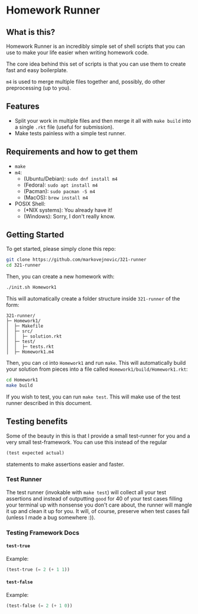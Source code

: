 # Homework Runner

## What is this?

Homework Runner is an incredibly simple set of shell scripts that you can use
to make your life easier when writing homework code.

The core idea behind this set of scripts is that you can use them to create
fast and easy boilerplate.

`m4` is used to merge multiple files together and, possibly, do other
preprocessing (up to you).

## Features

* Split your work in multiple files and then merge it all with `make build`
    into a single `.rkt` file (useful for submission).
* Make tests painless with a simple test runner.

## Requirements and how to get them

- `make`
- `m4`:
	- (Ubuntu/Debian): `sudo dnf install m4`
	- (Fedora): `sudo apt install m4`
	- (Pacman): `sudo pacman -S m4`
	- (MacOS): `brew install m4`
- POSIX Shell:
	- (*NIX systems): You already have it!
	- (Windows): Sorry, I don't really know.

## Getting Started

To get started, please simply clone this repo:
```sh
git clone https://github.com/markovejnovic/321-runner
cd 321-runner
```
Then, you can create a new homework with:
```sh
./init.sh Homework1
```

This will automatically create a folder structure inside `321-runner` of the
form:

```
321-runner/
├─ Homework1/
│  ├─ Makefile
│  ├─ src/
│  │  ├─ solution.rkt
│  ├─ test/
│  │  ├─ tests.rkt
│  ├─ Homework1.m4
```

Then, you can `cd` into `Homework1` and run `make`. This will automatically
build your solution from pieces into a file called
`Homework1/build/Homework1.rkt`:
```sh
cd Homework1
make build
```

If you wish to test, you can run `make test`. This will make use of the test
runner described in this document.

## Testing benefits

Some of the beauty in this is that I provide a small test-runner for you and a
very small test-framework. You can use this instead of the regular

```scheme
(test expected actual)
```

statements to make assertions easier and faster.

### Test Runner

The test runner (invokable with `make test`) will collect all your test
assertions and instead of outputting `good` for 40 of your test cases
filling your terminal up with nonsense you don't care about, the runner will
mangle it up and clean it up for you. It will, of course, preserve when test
cases fail (unless I made a bug somewhere :)).

### Testing Framework Docs

#### `test-true`

Example:
```scheme
(test-true (= 2 (+ 1 1))
```

#### `test-false`

Example:
```scheme
(test-false (= 2 (+ 1 0))
```
